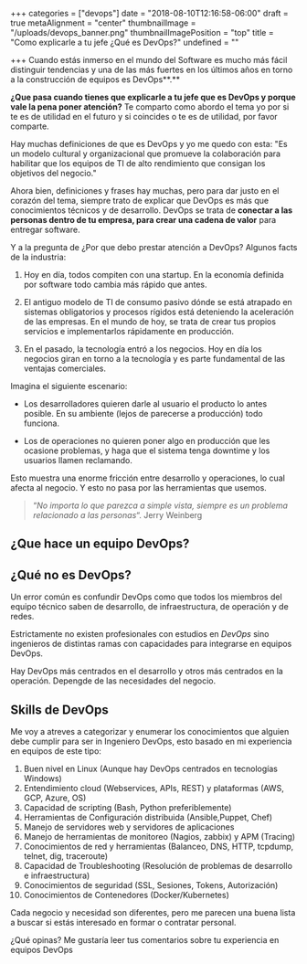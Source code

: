 +++
categories = ["devops"]
date = "2018-08-10T12:16:58-06:00"
draft = true
metaAlignment = "center"
thumbnailImage = "/uploads/devops_banner.png"
thumbnailImagePosition = "top"
title = "Como explicarle a tu jefe ¿Qué es DevOps?"
undefined = ""

+++
Cuando estás inmerso en el mundo del Software es mucho más fácil distinguir tendencias y una de las más fuertes en los últimos años  en torno a la construcción de equipos es DevOps**.** 

**¿Que pasa cuando tienes que explicarle a tu jefe que es DevOps y porque vale la pena poner atención?** Te comparto como abordo el tema yo por si te es de utilidad en el futuro y si coincides o te es de utilidad, por favor comparte.  
  
Hay muchas definiciones de que es DevOps y yo me quedo con esta: "Es un modelo cultural y organizacional que promueve la colaboración para habilitar que los equipos de TI de alto rendimiento que consigan los objetivos del negocio."

Ahora bien, definiciones y frases hay muchas, pero para dar justo en el corazón del tema, siempre trato de explicar que  DevOps es más que conocimientos técnicos y de desarrollo. DevOps se trata de **conectar a las personas dentro de tu empresa, para crear una cadena de valor** para entregar software.

Y a la pregunta de ¿Por que debo prestar atención a DevOps? Algunos facts de la industria:

1. Hoy en día, todos compiten con una startup. En la economía definida por software todo cambia más rápido que antes. 
2. El antiguo modelo de TI de consumo pasivo dónde se está atrapado en sistemas obligatorios y procesos rígidos está deteniendo la aceleración de las empresas.  En el mundo de hoy, se trata de crear tus propios servicios e implementarlos rápidamente en producción.

    
3. En el pasado, la tecnología entró a los negocios. Hoy en día los negocios giran en torno a la tecnología y es parte fundamental de las ventajas comerciales.

 Imagina el siguiente escenario:

*  Los desarrolladores quieren darle al usuario el producto lo antes posible. En su ambiente (lejos de parecerse a producción) todo funciona.


* Los de operaciones no quieren poner algo en producción que les ocasione problemas, y haga que el sistema tenga downtime y los usuarios llamen reclamando.

Esto muestra una enorme fricción entre desarrollo y operaciones, lo cual afecta al negocio. Y esto no pasa por las herramientas que usemos. 

> “_No importa lo que parezca a simple vista, siempre es un problema relacionado a las personas_“.  Jerry Weinberg

## ¿Que hace un equipo DevOps?

## ¿Qué no es DevOps?

Un error común es confundir DevOps como que todos los miembros del equipo técnico saben de desarrollo, de infraestructura, de operación y de redes.

Estrictamente no existen profesionales con estudios en _DevOps_ sino ingenieros de distintas ramas con capacidades para integrarse en equipos DevOps.

Hay DevOps más centrados en el desarrollo y otros más centrados en la operación. Depengde de las necesidades del negocio.

## Skills de DevOps

Me voy a atreves a categorizar y enumerar los conocimientos que alguien debe cumplir para ser in Ingeniero DevOps, esto basado en mi experiencia en equipos de este tipo:

 1. Buen nivel en Linux  (Aunque hay DevOps centrados en tecnologías Windows)
 2. Entendimiento cloud (Webservices, APIs, REST) y plataformas (AWS, GCP, Azure, OS)
 3. Capacidad de scripting (Bash, Python preferiblemente) 
 4. Herramientas de Configuración distribuida (Ansible,Puppet, Chef)
 5. Manejo de servidores web y servidores de  aplicaciones
 6. Manejo de herramientas de monitoreo (Nagios, zabbix) y APM (Tracing)
 7. Conocimientos de red y herramientas (Balanceo, DNS, HTTP, tcpdump, telnet, dig, traceroute) 
 8. Capacidad de Troubleshooting (Resolución de problemas de desarrollo e infraestructura)
 9. Conocimientos de seguridad (SSL, Sesiones, Tokens, Autorización)
10. Conocimientos de Contenedores (Docker/Kubernetes)

Cada negocio y necesidad son diferentes, pero me parecen una buena lista a buscar si estás interesado en formar o contratar personal.

¿Qué opinas? Me gustaría leer tus comentarios sobre tu experiencia en equipos DevOps